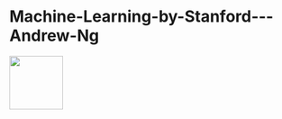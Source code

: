# Machine-Learning-by-Stanford---Andrew-Ng
<img width="95" src="https://github.com/AliBaheri/Machine-Learning-by-Stanford---Andrew-Ng/blob/master/large-icon.png"><img width="85">
